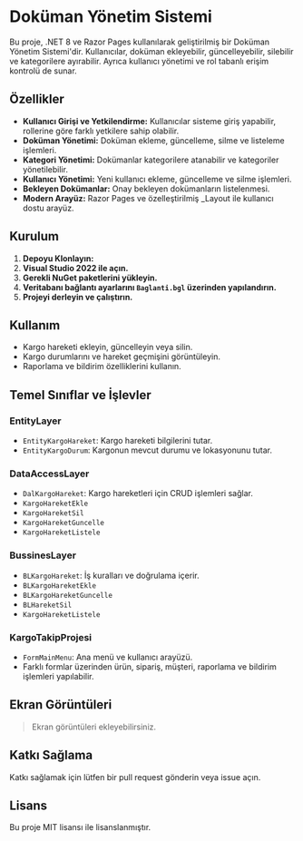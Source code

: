 # Doküman Yönetim Sistemi

Bu proje, .NET 8 ve Razor Pages kullanılarak geliştirilmiş bir Doküman Yönetim Sistemi'dir. Kullanıcılar, doküman ekleyebilir, güncelleyebilir, silebilir ve kategorilere ayırabilir. Ayrıca kullanıcı yönetimi ve rol tabanlı erişim kontrolü de sunar.

## Özellikler

- **Kullanıcı Girişi ve Yetkilendirme:** Kullanıcılar sisteme giriş yapabilir, rollerine göre farklı yetkilere sahip olabilir.
- **Doküman Yönetimi:** Doküman ekleme, güncelleme, silme ve listeleme işlemleri.
- **Kategori Yönetimi:** Dokümanlar kategorilere atanabilir ve kategoriler yönetilebilir.
- **Kullanıcı Yönetimi:** Yeni kullanıcı ekleme, güncelleme ve silme işlemleri.
- **Bekleyen Dokümanlar:** Onay bekleyen dokümanların listelenmesi.
- **Modern Arayüz:** Razor Pages ve özelleştirilmiş _Layout ile kullanıcı dostu arayüz.

## Kurulum

1. **Depoyu Klonlayın:**
2. **Visual Studio 2022 ile açın.**
3. **Gerekli NuGet paketlerini yükleyin.**
4. **Veritabanı bağlantı ayarlarını `Baglanti.bgl` üzerinden yapılandırın.**
5. **Projeyi derleyin ve çalıştırın.**

## Kullanım

- Kargo hareketi ekleyin, güncelleyin veya silin.
- Kargo durumlarını ve hareket geçmişini görüntüleyin.
- Raporlama ve bildirim özelliklerini kullanın.

## Temel Sınıflar ve İşlevler

### EntityLayer

- `EntityKargoHareket`: Kargo hareketi bilgilerini tutar.
- `EntityKargoDurum`: Kargonun mevcut durumu ve lokasyonunu tutar.

### DataAccessLayer

- `DalKargoHareket`: Kargo hareketleri için CRUD işlemleri sağlar.
- `KargoHareketEkle`
- `KargoHareketSil`
- `KargoHareketGuncelle`
- `KargoHareketListele`

### BussinesLayer

- `BLKargoHareket`: İş kuralları ve doğrulama içerir.
- `BLKargoHareketEkle`
- `BLKargoHareketGuncelle`
- `BLHareketSil`
- `KargoHareketListele`

### KargoTakipProjesi

- `FormMainMenu`: Ana menü ve kullanıcı arayüzü.
- Farklı formlar üzerinden ürün, sipariş, müşteri, raporlama ve bildirim işlemleri yapılabilir.

## Ekran Görüntüleri

> Ekran görüntüleri ekleyebilirsiniz.

## Katkı Sağlama

Katkı sağlamak için lütfen bir pull request gönderin veya issue açın.

## Lisans

Bu proje MIT lisansı ile lisanslanmıştır.
